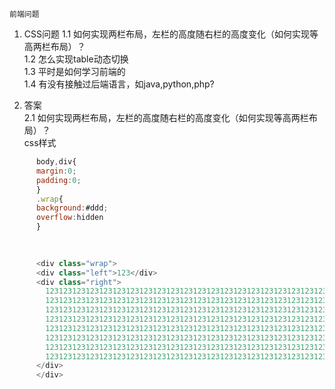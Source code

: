 `前端问题`

1. CSS问题
   1.1 如何实现两栏布局，左栏的高度随右栏的高度变化（如何实现等高两栏布局）？  
   1.2 怎么实现table动态切换  
   1.3 平时是如何学习前端的  
   1.4 有没有接触过后端语言，如java,python,php?  




2. 答案  
  2.1 如何实现两栏布局，左栏的高度随右栏的高度变化（如何实现等高两栏布局）？  
  css样式  
```javascript
      body,div{
      margin:0;  
      padding:0;  
      }  
      .wrap{  
      background:#ddd;  
      overflow:hidden  
      }  
  

  
      <div class="wrap">
      <div class="left">123</div>
      <div class="right">
        123123123123123123123123123123123123123123123123123123123123123123123123123123123123123
        123123123123123123123123123123123123123123123123123123123123123123123123123123123123123
        123123123123123123123123123123123123123123123123123123123123123123123123123123123123123
        123123123123123123123123123123123123123123123123123123123123123123123123123123123123123
        123123123123123123123123123123123123123123123123123123123123123123123123123123123123123
        123123123123123123123123123123123123123123123123123123123123123123123123123123123123123
        123123123123123123123123123123123123123123123123123123123123123123123123123123123123123
        123123123123123123123123123123123123123123123123123123123123123123123123123123123123123
      </div>
      </div>
```
